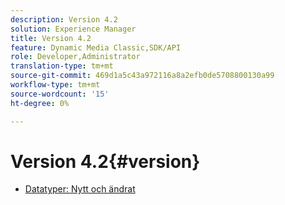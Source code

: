 ```yaml
---
description: Version 4.2
solution: Experience Manager
title: Version 4.2
feature: Dynamic Media Classic,SDK/API
role: Developer,Administrator
translation-type: tm+mt
source-git-commit: 469d1a5c43a972116a8a2efb0de5708800130a99
workflow-type: tm+mt
source-wordcount: '15'
ht-degree: 0%

---
```



# Version 4.2{#version}

* [Datatyper: Nytt och ändrat](r-4-2-types.md)
